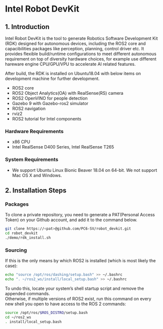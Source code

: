 # Intel Robot DevKit

## 1. Introduction
Intel Robot DevKit is the tool to generate Robotics Software Development Kit (RDK) designed for autonomous devices, including the ROS2 core and capacibilities packages like perception, planning, control driver etc. It provides flexible build/runtime configurations to meet different autonomous requirement on top of diversity hardware choices, for example use different hareware engine CPU/GPU/VPU to accelerate AI related features.

After build, the RDK is installed on Ubuntu18.04 with below items on development machine for further development.
* ROS2 core
* ROS2 Object Analytics(OA) with RealSense(RS) camera
* ROS2 OpenVINO for people detection
* Gazebo 9 with Gazebo-ros2 simulator
* ROS2 navigation
* rviz2
* ROS2 tutorial for Intel components

### Hardware Requirements
* x86 CPU
* Intel RealSense D400 Series, Intel RealSense T265

### System Requirements
* We support Ubuntu Linux Bionic Beaver 18.04 on 64-bit. We not support Mac OS X and Windows.

## 2. Installation Steps
### Packages
To clone a private repository, you need to generate a PAT(Personal Access Token) on your Github account, and add it to the command below.
```bash
git clone https://<pat>@github.com/PC6-SV/robot_devkit.git
cd robot_devkit
./demo/rdk_install.sh
```

### Sourcing
If this is the only means by which ROS2 is installed (which is most likely the case):
```bash
echo "source /opt/ros/dashing/setup.bash" >> ~/.bashrc
echo ". ~/ros2_ws/install/local_setup.bash" >> ~/.bashrc
```
To undo this, locate your system’s shell startup script and remove the appended commands.  
Otherwise, if multiple versions of ROS2 exist, run this command on every new shell you open to have access to the ROS 2 commands:
```bash
source /opt/ros/$ROS_DISTRO/setup.bash
cd ~/ros2_ws
. install/local_setup.bash
```
